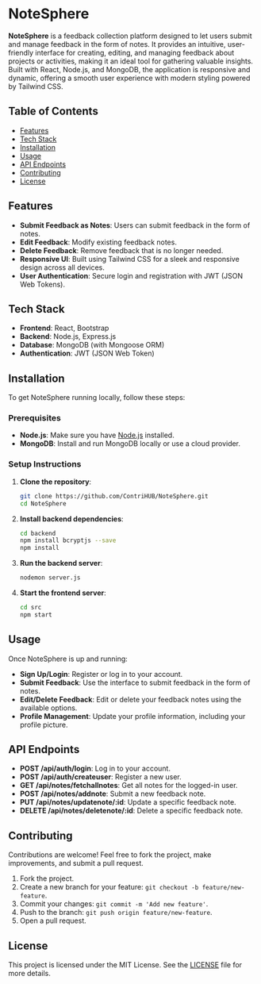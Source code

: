 # NoteSphere

**NoteSphere** is a feedback collection platform designed to let users submit and manage feedback in the form of notes. It provides an intuitive, user-friendly interface for creating, editing, and managing feedback about projects or activities, making it an ideal tool for gathering valuable insights. Built with React, Node.js, and MongoDB, the application is responsive and dynamic, offering a smooth user experience with modern styling powered by Tailwind CSS.

## Table of Contents

- [Features](#features)
- [Tech Stack](#tech-stack)
- [Installation](#installation)
- [Usage](#usage)
- [API Endpoints](#api-endpoints)
- [Contributing](#contributing)
- [License](#license)

## Features

- **Submit Feedback as Notes**: Users can submit feedback in the form of notes.
- **Edit Feedback**: Modify existing feedback notes.
- **Delete Feedback**: Remove feedback that is no longer needed.
- **Responsive UI**: Built using Tailwind CSS for a sleek and responsive design across all devices.
- **User Authentication**: Secure login and registration with JWT (JSON Web Tokens).

## Tech Stack

- **Frontend**: React, Bootstrap
- **Backend**: Node.js, Express.js
- **Database**: MongoDB (with Mongoose ORM)
- **Authentication**: JWT (JSON Web Token)

## Installation

To get NoteSphere running locally, follow these steps:

### Prerequisites

- **Node.js**: Make sure you have [Node.js](https://nodejs.org/en/) installed.
- **MongoDB**: Install and run MongoDB locally or use a cloud provider.

### Setup Instructions

1. **Clone the repository**:

    ```bash
    git clone https://github.com/ContriHUB/NoteSphere.git
    cd NoteSphere
    ```

2. **Install backend dependencies**:

    ```bash
    cd backend
    npm install bcryptjs --save
    npm install
    ```

3. **Run the backend server**:

    ```bash
    nodemon server.js
    ```

4. **Start the frontend server**:

    ```bash
    cd src
    npm start
    ```

## Usage

Once NoteSphere is up and running:

- **Sign Up/Login**: Register or log in to your account.
- **Submit Feedback**: Use the interface to submit feedback in the form of notes.
- **Edit/Delete Feedback**: Edit or delete your feedback notes using the available options.
- **Profile Management**: Update your profile information, including your profile picture.

## API Endpoints

- **POST /api/auth/login**: Log in to your account.
- **POST /api/auth/createuser**: Register a new user.
- **GET /api/notes/fetchallnotes**: Get all notes for the logged-in user.
- **POST /api/notes/addnote**: Submit a new feedback note.
- **PUT /api/notes/updatenote/:id**: Update a specific feedback note.
- **DELETE /api/notes/deletenote/:id**: Delete a specific feedback note.

## Contributing

Contributions are welcome! Feel free to fork the project, make improvements, and submit a pull request.

1. Fork the project.
2. Create a new branch for your feature: `git checkout -b feature/new-feature`.
3. Commit your changes: `git commit -m 'Add new feature'`.
4. Push to the branch: `git push origin feature/new-feature`.
5. Open a pull request.

## License

This project is licensed under the MIT License. See the [LICENSE](https://github.com/ContriHUB/NoteSphere/blob/main/LICENSE) file for more details.
